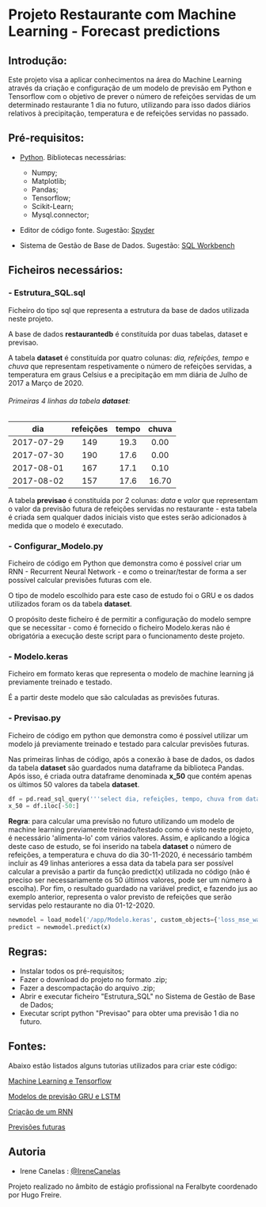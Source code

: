 # Projeto Restaurante com Machine Learning - Forecast predictions

## Introdução:
Este projeto visa a aplicar conhecimentos na área do Machine Learning através da criação e configuração de um modelo de previsão em Python e Tensorflow com o objetivo de prever o número de refeições servidas de um determinado restaurante 1 dia no futuro, utilizando para isso dados diários relativos à precipitação, temperatura e de refeições servidas no passado.


## Pré-requisitos:
- [Python](https://www.python.org/downloads/).
Bibliotecas necessárias:
  - Numpy;
  - Matplotlib;
  - Pandas;
  - Tensorflow;
  - Scikit-Learn;
  - Mysql.connector; 

- Editor de código fonte. 
Sugestão:
[Spyder](http://docs.spyder-ide.org/current/installation.html)

- Sistema de Gestão de Base de Dados. 
Sugestão:
[SQL Workbench](https://dev.mysql.com/downloads/workbench/)


## Ficheiros necessários:

### - Estrutura_SQL.sql

Ficheiro do tipo sql que representa a estrutura da base de dados utilizada neste projeto.

A base de dados **restaurantedb** é constituída por duas tabelas, dataset e previsao.

A tabela **dataset** é constituída por quatro colunas: *dia, refeições, tempo* e *chuva* que representam respetivamente o número de refeições servidas, a temperatura em graus Celsius e a precipitação em mm diária de Julho de 2017 a Março de 2020.


###### Primeiras 4 linhas da tabela **dataset**:
|      dia     |   refeições   |  tempo  |  chuva  |
|:------------:|:-------------:|:-------:|:-------:|
|  2017-07-29  |      149      |   19.3  |   0.00  |
|  2017-07-30  |      190      |   17.6  |   0.00  |
|  2017-08-01  |      167      |   17.1  |   0.10  |
|  2017-08-02  |      157      |   17.6  |  16.70  |

A tabela **previsao** é constituída por 2 colunas: *data* e *valor* que representam o valor da previsão futura de refeições servidas no restaurante - esta tabela é criada sem qualquer dados iniciais visto que estes serão adicionados à medida que o modelo é executado.


### - Configurar_Modelo.py

Ficheiro de código em Python que demonstra como é possível criar um RNN - Recurrent Neural Network - e como o treinar/testar de forma a ser possível calcular previsões futuras com ele. 

O tipo de modelo escolhido para este caso de estudo foi o GRU e os dados utilizados foram os da tabela **dataset**.

O propósito deste ficheiro é de permitir a configuração do modelo sempre que se necessitar - como é fornecido o ficheiro Modelo.keras não é obrigatória a execução deste script para o funcionamento deste projeto.


### - Modelo.keras

Ficheiro em formato keras que representa o modelo de machine learning já previamente treinado e testado.

É a partir deste modelo que são calculadas as previsões futuras.


### - Previsao.py

Ficheiro de código em python que demonstra como é possível utilizar um modelo já previamente treinado e testado para calcular previsões futuras.

Nas primeiras linhas de código, após a conexão à base de dados, os dados da tabela **dataset** são guardados numa dataframe da biblioteca Pandas. Após isso, é criada outra dataframe denominada **x_50** que contém apenas os últimos 50 valores da tabela **dataset**.

```python
df = pd.read_sql_query('''select dia, refeições, tempo, chuva from dataset''', db)
x_50 = df.iloc[-50:]
```

**Regra**: para calcular uma previsão no futuro utilizando um modelo de machine learning previamente treinado/testado como é visto neste projeto, é necessário 'alimenta-lo' com vários valores. Assim, e aplicando a lógica deste caso de estudo, se foi inserido na tabela **dataset** o número de refeições, a temperatura e chuva do dia 30-11-2020, é necessário também incluir as 49 linhas anteriores a essa data da tabela para ser possível calcular a previsão a partir da função predict(x) utilizada no código (não é preciso ser necessariamente os 50 últimos valores, pode ser um número à escolha). Por fim, o resultado guardado na variável predict, e fazendo jus ao exemplo anterior, representa o valor previsto de refeições que serão servidas pelo restaurante no dia 01-12-2020.

```python
newmodel = load_model('/app/Modelo.keras', custom_objects={'loss_mse_warmup': loss_mse_warmup})
predict = newmodel.predict(x)
```

## Regras:
- Instalar todos os pré-requisitos;   
- Fazer o download do projeto no formato .zip;
- Fazer a descompactação do arquivo .zip;
- Abrir e executar ficheiro "Estrutura_SQL" no Sistema de Gestão de Base de Dados;
- Executar script python "Previsao" para obter uma previsão 1 dia no futuro.


## Fontes:
Abaixo estão listados alguns tutorias utilizados para criar este código:

[Machine Learning e Tensorflow](https://colab.research.google.com/drive/1F_EWVKa8rbMXi3_fG0w7AtcscFq7Hi7B#forceEdit=true&sandboxMode=true)

[Modelos de previsão GRU e LSTM](https://towardsdatascience.com/illustrated-guide-to-lstms-and-gru-s-a-step-by-step-explanation-44e9eb85bf21)

[Criação de um RNN](https://github.com/Hvass-Labs/TensorFlow-Tutorials/blob/master/23_Time-Series-Prediction.ipynb)

[Previsões futuras](https://github.com/rahulbhadani/medium.com/blob/master/01_12_2021/Saving_Model_TF2.ipynb)


## Autoria
- Irene Canelas : [@IreneCanelas](https://www.github.com/IreneCanelas)

Projeto realizado no âmbito de estágio profissional na Feralbyte coordenado por Hugo Freire.
